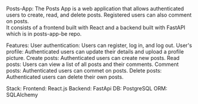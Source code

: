 Posts-App:
The Posts App is a web application that allows authenticated users to create, read, and delete posts.
Registered users can also comment on posts.  
It consists of a frontend built with React and a backend built with FastAPI which is in posts-app-be repo.

Features:
User authentication: Users can register, log in, and log out.
User's profile: Authenticated users can update their details and upload a profile picture.
Create posts: Authenticated users can create new posts.
Read posts: Users can view a list of all posts and their comments.
Comment posts: Authenticated users can commet on posts.
Delete posts: Authenticated users can delete their own posts.

Stack:
Frontend: React.js
Backend: FastApi
DB: PostgreSQL
ORM: SQLAlchemy
